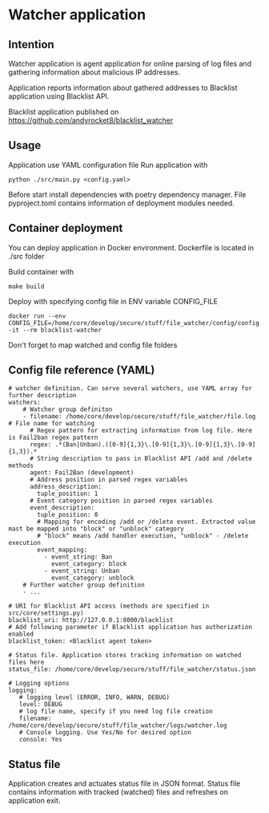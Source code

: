 # Watcher application
## Intention
Watcher application is agent application for online parsing of log files and gathering information about malicious IP addresses.

Application reports information about gathered addresses to Blacklist application using Blacklist API.

Blacklist application published on https://github.com/andyrocket8/blacklist_watcher 

## Usage
Application use YAML configuration file
Run application with 
```commandline
python ./src/main.py <config.yaml>
```
Before start install dependencies with poetry dependency manager. File pyproject.toml contains information of deployment modules needed.

## Container deployment
You can deploy application in Docker environment.
Dockerfile is located in ./src folder

Build container with 
```
make build
``` 
Deploy with specifying config file in ENV variable CONFIG_FILE
```
docker run --env CONFIG_FILE=/home/core/develop/secure/stuff/file_watcher/config/config.yml -it --rm blacklist-watcher
```
Don't forget to map watched and config file folders

## Config file reference (YAML)
```
# watcher definition. Can serve several watchers, use YAML array for further description
watchers:
    # Watcher group definiton       
    - filename: /home/core/develop/secure/stuff/file_watcher/file.log  # File name for watching
      # Regex pattern for extracting information from log file. Here is Fail2ban regex pattern 
      regex: .*(Ban|Unban).([0-9]{1,3}\.[0-9]{1,3}\.[0-9]{1,3}\.[0-9]{1,3}).*
      # String description to pass in Blacklist API /add and /delete methods 
      agent: Fail2Ban (development)
      # Address position in parsed regex variables
      address_description: 
        tuple_position: 1
      # Event category position in parsed regex variables
      event_description:
        tuple_position: 0
        # Mapping for encoding /add or /delete event. Extracted value mast be mapped into "block" or "unblock" category
        # "block" means /add handler execution, "unblock" - /delete execution  
        event_mapping:
          - event_string: Ban
            event_category: block
          - event_string: Unban
            event_category: unblock
    # Further watcher group definition 
    - ... 

# URI for Blacklist API access (methods are specified in src/core/settings.py) 
blacklist_uri: http://127.0.0.1:8000/blacklist
# Add following parameter if Blacklist application has authorization enabled
blacklist_token: <Blacklist agent token>

# Status file. Application stores tracking information on watched files here  
status_file: /home/core/develop/secure/stuff/file_watcher/status.json

# Logging options 
logging:
   # logging level (ERROR, INFO, WARN, DEBUG) 
   level: DEBUG
   # log file name, specify if you need log file creation
   filename: /home/core/develop/secure/stuff/file_watcher/logs/watcher.log
   # Console logging. Use Yes/No for desired option
   console: Yes
```

## Status file
Application creates and actuates status file in JSON format. Status file contains information with tracked (watched) files and refreshes on application exit.
